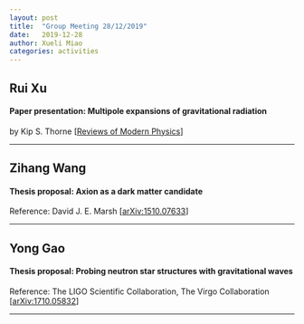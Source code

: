 ```yaml
---
layout: post
title:  "Group Meeting 28/12/2019"
date:   2019-12-28
author: Xueli Miao
categories: activities
---
```




## Rui Xu

#### Paper presentation: Multipole expansions of gravitational radiation

by Kip S. Thorne [[Reviews of Modern Physics](https://journals.aps.org/rmp/abstract/10.1103/RevModPhys.52.299)]

---


## Zihang Wang

#### Thesis proposal: Axion as a dark matter candidate

Reference: David J. E. Marsh [[arXiv:1510.07633](https://arxiv.org/abs/1510.07633)]

---


## Yong Gao

#### Thesis proposal: Probing neutron star structures with gravitational waves

Reference: The LIGO Scientific Collaboration, The Virgo Collaboration [[arXiv:1710.05832](https://arxiv.org/abs/1710.05832)]

---
